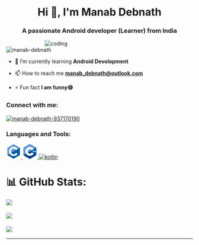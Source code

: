 <h1 align="center">Hi 👋, I'm Manab Debnath</h1>
<h3 align="center">A passionate Android developer (Learner) from India</h3>

<img align="right" alt="coding" width="400" src="https://camo.githubusercontent.com/cae12fddd9d6982901d82580bdf321d81fb299141098ca1c2d4891870827bf17/68747470733a2f2f6d69726f2e6d656469756d2e636f6d2f6d61782f313336302f302a37513379765349765f7430696f4a2d5a2e676966">

<p align="left"> <img src="https://komarev.com/ghpvc/?username=manab-debnath&label=Profile%20views&color=0e75b6&style=flat" alt="manab-debnath" /> </p>

- 🌱 I’m currently learning **Android Devolopment**

- 📫 How to reach me **manab_debnath@outlook.com**

- ⚡ Fun fact **I am funny😅**

<h3 align="left">Connect with me:</h3>
<p align="left">
<a href="https://linkedin.com/in/manab-debnath-937170190" target="blank"><img align="center" src="https://raw.githubusercontent.com/rahuldkjain/github-profile-readme-generator/master/src/images/icons/Social/linked-in-alt.svg" alt="manab-debnath-937170190" height="30" width="40" /></a>
</p>

<h3 align="left">Languages and Tools:</h3>
<p align="left"> <a href="https://www.cprogramming.com/" target="_blank" rel="noreferrer"> <img src="https://raw.githubusercontent.com/devicons/devicon/master/icons/c/c-original.svg" alt="c" width="40" height="40"/> </a> <a href="https://www.w3schools.com/cpp/" target="_blank" rel="noreferrer"> <img src="https://raw.githubusercontent.com/devicons/devicon/master/icons/cplusplus/cplusplus-original.svg" alt="cplusplus" width="40" height="40"/> </a> <a href="https://kotlinlang.org" target="_blank" rel="noreferrer"> <img src="https://www.vectorlogo.zone/logos/kotlinlang/kotlinlang-icon.svg" alt="kotlin" width="40" height="40"/> </a> </p>


# 📊 GitHub Stats:
![](https://github-readme-stats.vercel.app/api?username=Manab-Debnath&theme=dark&hide_border=false&include_all_commits=false&count_private=false)<br/> <br/>
![](https://github-readme-streak-stats.herokuapp.com/?user=Manab-Debnath&theme=dark&hide_border=false)<br/> <br/>
![](https://github-readme-stats.vercel.app/api/top-langs/?username=Manab-Debnath&theme=dark&hide_border=false&align=center&include_all_commits=true&count_private=true&layout=compact)



---
